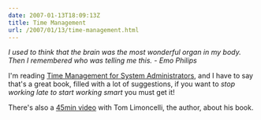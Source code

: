 ```yaml
---
date: 2007-01-13T18:09:13Z
title: Time Management
url: /2007/01/13/time-management.html
---
```


<p><em>I used to think that the brain was the most wonderful organ in my body. Then I remembered who was telling me this.  - Emo Philips</em></p>
<p>I'm reading <a href="http://www.amazon.com/gp/product/0596007833/002-9883943-4929631">Time Management for System Administrators</a>, and I have to say that's a great book, filled with a lot of suggestions, if you want to <em>stop working late to start working smart</em> you must get it!</p>
<p>There's also a <a href="http://video.google.com/videoplay?docid=7278397109952382318">45min video</a> with Tom Limoncelli, the author, about his book.</p>
